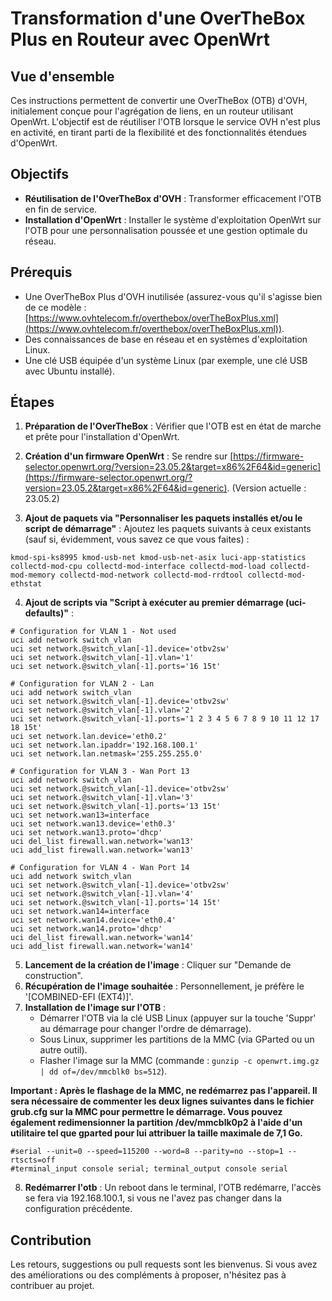 # Transformation d'une OverTheBox Plus en Routeur avec OpenWrt

## Vue d'ensemble

Ces instructions permettent de convertir une OverTheBox (OTB) d'OVH, initialement conçue pour l'agrégation de liens, en un routeur utilisant OpenWrt. L'objectif est de réutiliser l'OTB lorsque le service OVH n'est plus en activité, en tirant parti de la flexibilité et des fonctionnalités étendues d'OpenWrt.

## Objectifs

- **Réutilisation de l'OverTheBox d'OVH** : Transformer efficacement l'OTB en fin de service.
- **Installation d'OpenWrt** : Installer le système d'exploitation OpenWrt sur l'OTB pour une personnalisation poussée et une gestion optimale du réseau.

## Prérequis

- Une OverTheBox Plus d'OVH inutilisée (assurez-vous qu'il s'agisse bien de ce modèle : [https://www.ovhtelecom.fr/overthebox/overTheBoxPlus.xml](https://www.ovhtelecom.fr/overthebox/overTheBoxPlus.xml)).
- Des connaissances de base en réseau et en systèmes d'exploitation Linux.
- Une clé USB équipée d'un système Linux (par exemple, une clé USB avec Ubuntu installé).

## Étapes

1. **Préparation de l'OverTheBox** : Vérifier que l'OTB est en état de marche et prête pour l'installation d'OpenWrt.

2. **Création d'un firmware OpenWrt** : Se rendre sur [https://firmware-selector.openwrt.org/?version=23.05.2&target=x86%2F64&id=generic](https://firmware-selector.openwrt.org/?version=23.05.2&target=x86%2F64&id=generic). (Version actuelle : 23.05.2)

3. **Ajout de paquets via "Personnaliser les paquets installés et/ou le script de démarrage"** :
Ajoutez les paquets suivants à ceux existants (sauf si, évidemment, vous savez ce que vous faites) :
```  
kmod-spi-ks8995 kmod-usb-net kmod-usb-net-asix luci-app-statistics collectd-mod-cpu collectd-mod-interface collectd-mod-load collectd-mod-memory collectd-mod-network collectd-mod-rrdtool collectd-mod-ethstat
```

4. **Ajout de scripts via "Script à exécuter au premier démarrage (uci-defaults)"** : 

```
# Configuration for VLAN 1 - Not used
uci add network switch_vlan
uci set network.@switch_vlan[-1].device='otbv2sw'
uci set network.@switch_vlan[-1].vlan='1'
uci set network.@switch_vlan[-1].ports='16 15t'

# Configuration for VLAN 2 - Lan
uci add network switch_vlan
uci set network.@switch_vlan[-1].device='otbv2sw'
uci set network.@switch_vlan[-1].vlan='2'
uci set network.@switch_vlan[-1].ports='1 2 3 4 5 6 7 8 9 10 11 12 17 18 15t'
uci set network.lan.device='eth0.2'
uci set network.lan.ipaddr='192.168.100.1'
uci set network.lan.netmask='255.255.255.0'

# Configuration for VLAN 3 - Wan Port 13
uci add network switch_vlan
uci set network.@switch_vlan[-1].device='otbv2sw'
uci set network.@switch_vlan[-1].vlan='3'
uci set network.@switch_vlan[-1].ports='13 15t'
uci set network.wan13=interface
uci set network.wan13.device='eth0.3'
uci set network.wan13.proto='dhcp'
uci del_list firewall.wan.network='wan13'
uci add_list firewall.wan.network='wan13'

# Configuration for VLAN 4 - Wan Port 14
uci add network switch_vlan
uci set network.@switch_vlan[-1].device='otbv2sw'
uci set network.@switch_vlan[-1].vlan='4'
uci set network.@switch_vlan[-1].ports='14 15t'
uci set network.wan14=interface
uci set network.wan14.device='eth0.4'
uci set network.wan14.proto='dhcp'
uci del_list firewall.wan.network='wan14'
uci add_list firewall.wan.network='wan14'
``` 

5. **Lancement de la création de l'image** : Cliquer sur "Demande de construction".
6. **Récupération de l'image souhaitée** : Personnellement, je préfère le '[COMBINED-EFI (EXT4)]'.
7. **Installation de l'image sur l'OTB** :  
   - Démarrer l'OTB via la clé USB Linux (appuyer sur la touche 'Suppr' au démarrage pour changer l'ordre de démarrage).
   - Sous Linux, supprimer les partitions de la MMC (via GParted ou un autre outil).
   - Flasher l'image sur la MMC (commande : `gunzip -c openwrt.img.gz | dd of=/dev/mmcblk0 bs=512`).

**Important : Après le flashage de la MMC, ne redémarrez pas l'appareil. Il sera nécessaire de commenter les deux lignes suivantes dans le fichier grub.cfg sur la MMC pour permettre le démarrage. Vous pouvez également redimensionner la partition /dev/mmcblk0p2 à l'aide d'un utilitaire tel que gparted pour lui attribuer la taille maximale de 7,1 Go.**

```
#serial --unit=0 --speed=115200 --word=8 --parity=no --stop=1 --rtscts=off
#terminal_input console serial; terminal_output console serial
```

8. **Redémarrer l'otb** : Un reboot dans le terminal, l'OTB redémarre, l'accès se fera via 192.168.100.1, si vous ne l'avez pas changer dans la configuration précédente.  

## Contribution

Les retours, suggestions ou pull requests sont les bienvenus. Si vous avez des améliorations ou des compléments à proposer, n'hésitez pas à contribuer au projet.
